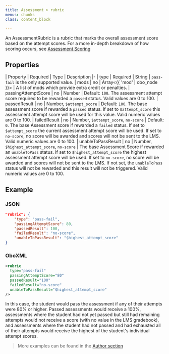```yaml
---
title: Assessment > rubric
menus: chunks
class: content_block

---
```


An AssessmentRubric is a rubric that marks the overall assessment score based on the attempt scores. For a more in-depth breakdown of how scoring occurs, see [Assessment Scoring](../../authors/assessment_scoring.html)

## Properties

| Property | Required | Type | Description
|-
| type | Required | String | `pass-fail` is the only supported value.
| mods | no | Array\<{{ 'mod' | obo_node }}> | A list of mods which provide extra credit or penalties.
| passingAttemptScore | no | Number | Default: `100`. The assessment attempt score required to be rewarded a `passed` status. Valid values are 0 to 100.
| passedResult | no | Number, `$attempt_score` | Default: `100`. The base assessment score if rewarded a `passed` status. If set to `$attempt_score` this assessment attempt score will be used for this value. Valid numeric values are 0 to 100.
| failedResult | no | Number, `$attempt_score`, `no-score` | Default: `0`. The base Assessment score if rewarded a `failed` status. If set to `$attempt_score` the current assessment attempt score will be used. If set to `no-score`, no score will be awarded and scores will not be sent to the LMS. Valid numeric values are 0 to 100.
| unableToPassResult | no | Number, `$highest_attempt_score`, `no-score` | The base Assessment Score if rewarded an `unableToPass` status. If set to `$highest_attempt_score` the highest assessment attempt score will be used. If set to `no-score`, no score will be awarded and scores will not be sent to the LMS. If not set, the `unableToPass` status will not be rewarded and this result will not be triggered. Valid numeric values are 0 to 100.

## Example

### JSON

```json
"rubric": {
	"type": "pass-fail",
	"passingAttemptScore": 80,
	"passedResult": 100,
	"failedResult": "no-score",
	"unableToPassResult": "$highest_attempt_score"
}
```

### OboXML

```xml
<rubric
  type="pass-fail"
  passingAttemptScore="80"
  passedResult="100"
  failedResult="no-score"
  unableToPassResult="$highest_attempt_score"
/>
```

In this case, the student would pass the assessment if any of their attempts were 80% or higher. Passed assessments would receive a 100%, assessments where the student had not yet passed but still had remaining attempts would not receive a score (with no value in the LMS gradebook), and assessments where the student had not passed and had exhausted all of their attempts would receive the highest of the student's individual attempt scores.

> More examples can be found in the [Author section](../../authors/)
